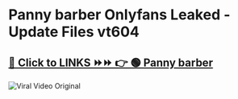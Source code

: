 
 # Panny barber Onlyfans Leaked - Update Files vt604

## <h2><a href="https://clipsfans.com/Panny_barber&ref=git">🔗 Click to LINKS ⏩⏩ 👉 🟢 Panny barber </a></h2>

<a href="https://clipsfans.com/Panny_barber&ref=git" rel="nofollow" data-target="animated-image.originalLink"><img src="https://i.ibb.co.com/xMMVF88/686577567.gif" alt="Viral Video Original" style="max-width: 100%; display: inline-block;" data-target="animated-image.originalImage"></a>


